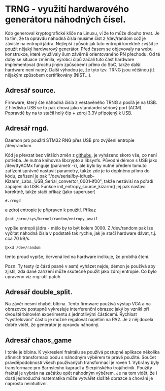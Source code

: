 # TRNG - využití hardwarového generátoru náhodných čísel.

Kdo generoval kryptografické klíče na Linuxu, ví že to může dlouho trvat.
Je to tím, že ta opravdu náhodná čísla musíme číst z /dev/random což je závislé
na entropii jádra. Nejlepší způsob jak tuto entropii korektně zvýšit je použít
nějaký hardwarový generátor. Před časem se objevovaly na webu konstrukce, které
využívaly šum závěrně orientovaného PN přechodu. Od té doby se situace změnila,
výrobci čipů začali tuto část hardware implementovat (trochu jiným způsobem)
přímo do SoC, takže další hardware není nutný. Další výhodou je, že tyto tzv.
TRNG jsou většinou již nějakým způsobem certifikovány (NIST...).

## Adresář source.

Firmware, který čte náhodná čísla z vestavěného TRNG a posílá je na USB.
Z hlediska USB se to pak chová jako standardní sériový port (ACM). Popravdě
by na to stačil holý čip + zdroj 3.3V připojený k USB.

## Adresář rngd.

Daemon pro použití STM32 RNG přes USB pro zvýšení entropie /dev/random.

Kód je převzat bez větších změn z [githubu](https://github.com/nhorman/rng-tools),
je vyházeno skoro vše, co není potřeba. Je nutná knihovna libcrypto a libsysfs.
Původní démon s USB jako /dev/ttyACMx funguje (parametr -r), ale bylo
by nutné předem tomuto zařízení správně nastavit parametry, takže zde
je to doplněno přímo do kódu, zařízení je pak
"/dev/serial/by-id/usb-Kizarm_Labs._USB_Serial_convertor_0001-if00", takže
nezávisí na pořadí zapojení do USB. Funkce init_entropy_source_kizarm() jej
pak nastaví korektně, takže stačí příkaz (jako superuser)
```
#./rngd
```
a zdroj entropie je připraven k použití. Příkaz
```
@cat /proc/sys/kernel/random/entropy_avail
```
vypíše entropii jádra - mělo by to být kolem 3000. Z /dev/random pak lze
vyčítat náhodná čísla v podstatě tak rychle, jak je stačí hardware dávat,
t.j. cca 70 kB/s.
```
@xxd /dev/random
```
tento proud vypíše, červená led na hardware indikuje, že probíhá čtení.

Pozn. Ty testy (z části psané v asm) vyházet nejde, démon je používá aby zjistil,
zda dané zařízení může skutečně použít jako zdroj entropie.
Co bylo upraveno viz rng-util.patch.

## Adresář double_split.

Na závěr nesmí chybět blbina. Tento firmware používá výstup VGA a na obrazovce
postupně vykresluje interferenční obrazec jaký by vznikl při dvouštěrbinovém experimentu
s jednotlivými částicemi. Rychlost "vystřelování" částic je možné regulovat
napětím na PA2. Je z něj docela dobře vidět, že generátor je opravdu náhodný.

## Adresář chaos_game

I tohle je blbina. K vykreslení fraktálu se používá postupné aplikace několika
afinních transformací bodu s náhodným výběrem té právě použité. Součet pravděpodobností
všech používaných transformací je roven 1. Vybrány byly transformace pro Barnsleyho kapradí
a Sierpińského trojúhelník. Použitý fraktál je vybrán na začátku opět náhodným výběrem.
Je na tom vidět, že i dosti jednoduchá matematika může vytvářet složité obrazce a chování
je naprosto neintuitivní.

